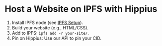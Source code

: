 # Host a Website on IPFS with Hippius

1. Install IPFS node (see [IPFS Setup](/storage/ipfs/setup)).
2. Build your website (e.g., HTML/CSS).
3. Add to IPFS: `ipfs add -r your-site/`.
4. Pin on Hippius: Use our API to pin your CID.
